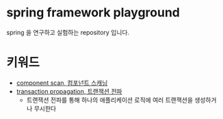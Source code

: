 # spring framework playground

spring 을 연구하고 실험하는 repository 입니다.

# 키워드

- [component scan, 컴포넌트 스캐닝](#)
- [transaction propagation, 트랜잭션 전파](#)
  - 트랜잭션 전파를 통해 하나의 애플리케이션 로직에 여러 트랜잭션을 생성하거나 무시한다
